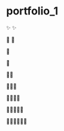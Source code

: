 # portfolio_1
:sparkles: :sparkles:

:art: :rocket:  

:penguin:


:whale:


:whale::whale:


:whale::whale::whale:


:whale::whale::whale::whale:


:whale::whale::whale::whale::whale:


:whale::whale::whale::whale::whale::whale:
